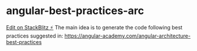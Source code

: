 # angular-best-practices-arc

[Edit on StackBlitz ⚡️](https://stackblitz.com/edit/angular-best-practices-arc)
The main idea is to generate the code following best practices suggested in: https://angular-academy.com/angular-architecture-best-practices